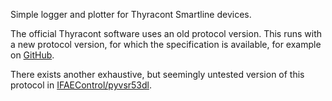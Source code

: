 Simple logger and plotter for Thyracont Smartline devices.

The official Thyracont software uses an old protocol version.  This runs with a new protocol version, for which the specification is available, for example on [GitHub](https://github.com/PedroRossa98/Thyracont_VSR53USB/blob/main/man_vsr-USB-220101.pdf).

There exists another exhaustive, but seemingly untested version of this protocol in [IFAEControl/pyvsr53dl](https://github.com/IFAEControl/pyvsr53dl).
